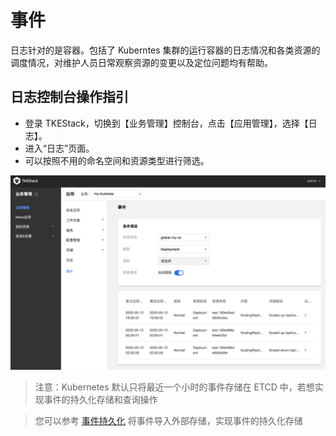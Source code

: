 # 事件

日志针对的是容器。包括了 Kuberntes 集群的运行容器的日志情况和各类资源的调度情况，对维护人员日常观察资源的变更以及定位问题均有帮助。

## 日志控制台操作指引

* 登录 TKEStack，切换到【业务管理】控制台，点击【应用管理】，选择【日志】。
* 进入“日志”页面。 
* 可以按照不用的命名空间和资源类型进行筛选。

![](../../../.gitbook/assets/image%20%2866%29.png)

> 注意：Kubernetes 默认只将最近一个小时的事件存储在 ETCD 中，若想实现事件的持久化存储和查询操作

> 您可以参考 [事件持久化](https://github.com/tkestack/tke/blob/master/hack/addon/readme/PersistentEvent.md) 将事件导入外部存储，实现事件的持久化存储

